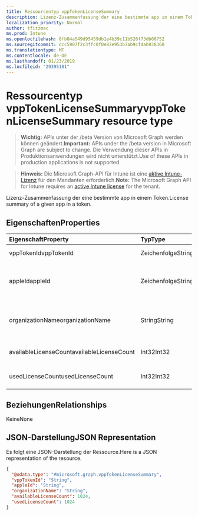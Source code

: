 ```yaml
---
title: Ressourcentyp vppTokenLicenseSummary
description: Lizenz-Zusammenfassung der eine bestimmte app in einem Token.
localization_priority: Normal
author: tfitzmac
ms.prod: Intune
ms.openlocfilehash: 8fb84a549d95459db1e4b39c11b526f73db08752
ms.sourcegitcommit: dcc5907f2c3ffc0f0e82e953b7ab9cf4ab938360
ms.translationtype: MT
ms.contentlocale: de-DE
ms.lasthandoff: 01/23/2019
ms.locfileid: "29395181"
---
```

# <a name="vpptokenlicensesummary-resource-type"></a><span data-ttu-id="089f2-103">Ressourcentyp vppTokenLicenseSummary</span><span class="sxs-lookup"><span data-stu-id="089f2-103">vppTokenLicenseSummary resource type</span></span>

> <span data-ttu-id="089f2-104">**Wichtig:** APIs unter der /beta Version von Microsoft Graph werden können geändert.</span><span class="sxs-lookup"><span data-stu-id="089f2-104">**Important:** APIs under the /beta version in Microsoft Graph are subject to change.</span></span> <span data-ttu-id="089f2-105">Die Verwendung dieser APIs in Produktionsanwendungen wird nicht unterstützt.</span><span class="sxs-lookup"><span data-stu-id="089f2-105">Use of these APIs in production applications is not supported.</span></span>

> <span data-ttu-id="089f2-106">**Hinweis:** Die Microsoft Graph-API für Intune ist eine [aktive Intune-Lizenz](https://go.microsoft.com/fwlink/?linkid=839381) für den Mandanten erforderlich.</span><span class="sxs-lookup"><span data-stu-id="089f2-106">**Note:** The Microsoft Graph API for Intune requires an [active Intune license](https://go.microsoft.com/fwlink/?linkid=839381) for the tenant.</span></span>

<span data-ttu-id="089f2-107">Lizenz-Zusammenfassung der eine bestimmte app in einem Token.</span><span class="sxs-lookup"><span data-stu-id="089f2-107">License summary of a given app in a token.</span></span>

## <a name="properties"></a><span data-ttu-id="089f2-108">Eigenschaften</span><span class="sxs-lookup"><span data-stu-id="089f2-108">Properties</span></span>
|<span data-ttu-id="089f2-109">Eigenschaft</span><span class="sxs-lookup"><span data-stu-id="089f2-109">Property</span></span>|<span data-ttu-id="089f2-110">Typ</span><span class="sxs-lookup"><span data-stu-id="089f2-110">Type</span></span>|<span data-ttu-id="089f2-111">Beschreibung</span><span class="sxs-lookup"><span data-stu-id="089f2-111">Description</span></span>|
|:---|:---|:---|
|<span data-ttu-id="089f2-112">vppTokenId</span><span class="sxs-lookup"><span data-stu-id="089f2-112">vppTokenId</span></span>|<span data-ttu-id="089f2-113">Zeichenfolge</span><span class="sxs-lookup"><span data-stu-id="089f2-113">String</span></span>|<span data-ttu-id="089f2-114">Bezeichner des Tokens VPP.</span><span class="sxs-lookup"><span data-stu-id="089f2-114">Identifier of the VPP token.</span></span>|
|<span data-ttu-id="089f2-115">appleId</span><span class="sxs-lookup"><span data-stu-id="089f2-115">appleId</span></span>|<span data-ttu-id="089f2-116">Zeichenfolge</span><span class="sxs-lookup"><span data-stu-id="089f2-116">String</span></span>|<span data-ttu-id="089f2-117">Apple-ID, die dem Apple Volume Purchase Program-Token zugeordnet ist</span><span class="sxs-lookup"><span data-stu-id="089f2-117">The Apple Id associated with the given Apple Volume Purchase Program Token.</span></span>|
|<span data-ttu-id="089f2-118">organizationName</span><span class="sxs-lookup"><span data-stu-id="089f2-118">organizationName</span></span>|<span data-ttu-id="089f2-119">String</span><span class="sxs-lookup"><span data-stu-id="089f2-119">String</span></span>|<span data-ttu-id="089f2-120">Die Organisation Apple Volume Purchase Programm Token zugeordnet.</span><span class="sxs-lookup"><span data-stu-id="089f2-120">The organization associated with the Apple Volume Purchase Program Token.</span></span>|
|<span data-ttu-id="089f2-121">availableLicenseCount</span><span class="sxs-lookup"><span data-stu-id="089f2-121">availableLicenseCount</span></span>|<span data-ttu-id="089f2-122">Int32</span><span class="sxs-lookup"><span data-stu-id="089f2-122">Int32</span></span>|<span data-ttu-id="089f2-123">Die Anzahl der VPP Lizenzen zur Verfügung.</span><span class="sxs-lookup"><span data-stu-id="089f2-123">The number of VPP licenses available.</span></span>|
|<span data-ttu-id="089f2-124">usedLicenseCount</span><span class="sxs-lookup"><span data-stu-id="089f2-124">usedLicenseCount</span></span>|<span data-ttu-id="089f2-125">Int32</span><span class="sxs-lookup"><span data-stu-id="089f2-125">Int32</span></span>|<span data-ttu-id="089f2-126">Anzahl von VPP-Lizenzen, die aktuell verwendet werden.</span><span class="sxs-lookup"><span data-stu-id="089f2-126">The number of VPP licenses in use.</span></span>|

## <a name="relationships"></a><span data-ttu-id="089f2-127">Beziehungen</span><span class="sxs-lookup"><span data-stu-id="089f2-127">Relationships</span></span>
<span data-ttu-id="089f2-128">Keine</span><span class="sxs-lookup"><span data-stu-id="089f2-128">None</span></span>

## <a name="json-representation"></a><span data-ttu-id="089f2-129">JSON-Darstellung</span><span class="sxs-lookup"><span data-stu-id="089f2-129">JSON Representation</span></span>
<span data-ttu-id="089f2-130">Es folgt eine JSON-Darstellung der Ressource.</span><span class="sxs-lookup"><span data-stu-id="089f2-130">Here is a JSON representation of the resource.</span></span>
<!-- {
  "blockType": "resource",
  "@odata.type": "microsoft.graph.vppTokenLicenseSummary"
}
-->
``` json
{
  "@odata.type": "#microsoft.graph.vppTokenLicenseSummary",
  "vppTokenId": "String",
  "appleId": "String",
  "organizationName": "String",
  "availableLicenseCount": 1024,
  "usedLicenseCount": 1024
}
```




